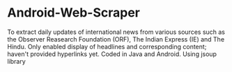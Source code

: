 # Android-Web-Scraper
To extract daily updates of international news from various sources such as the Observer Reasearch Foundation (ORF), The Indian Express (IE)  and The Hindu.
Only enabled display of headlines and corresponding content; haven't provided hyperlinks yet.
Coded in Java and Android.
Using jsoup library
